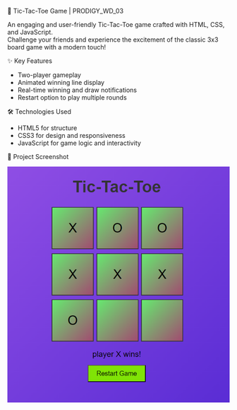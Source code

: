  🎯 Tic-Tac-Toe Game | PRODIGY_WD_03

An engaging and user-friendly Tic-Tac-Toe game crafted with HTML, CSS, and JavaScript.  
Challenge your friends and experience the excitement of the classic 3x3 board game with a modern touch!

✨ Key Features
- Two-player gameplay
- Animated winning line display
- Real-time winning and draw notifications
- Restart option to play multiple rounds

🛠️ Technologies Used
- HTML5 for structure
- CSS3 for design and responsiveness
- JavaScript for game logic and interactivity

📸 Project Screenshot


![Tic-Tac-Toe Screenshot](images/screenshot.png)